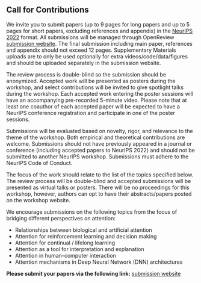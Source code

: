 ## Call for Contributions

We invite you to submit papers (up to 9 pages for long papers and up to 5 pages for short papers, excluding references and appendix) in the [NeurIPS 2022](https://neurips.cc/Conferences/2022/PaperInformation/StyleFiles) format. All submissions will be managed through OpenReview [submission website](https://openreview.net/group?id=NeurIPS.cc/2022/Workshop/Attention). The final submission including main paper, references and appendix should not exceed 12 pages. Supplementary Materials uploads are to only be used optionally for extra videos/code/data/figures and should be uploaded separately in the submission website.

The review process is double-blind so the submission should be anonymized. Accepted work will be presented as posters during the workshop, and select contributions will be invited to give spotlight talks during the workshop. Each accepted work entering the poster sessions will have an accompanying pre-recorded 5-minute video. Please note that at least one coauthor of each accepted paper will be expected to have a NeurIPS conference registration and participate in one of the poster sessions. 

Submissions will be evaluated based on novelty, rigor, and relevance to the theme of the workshop. Both empirical and theoretical contributions are welcome. Submissions should not have previously appeared in a journal or conference (including accepted papers to NeurIPS 2022) and should not be submitted to another NeurIPS workshop. Submissions must adhere to the NeurIPS Code of Conduct.

The focus of the work should relate to the list of the topics specified below. The review process will be double-blind and accepted submissions will be presented as virtual talks or posters. There will be no proceedings for this workshop, however, authors can opt to have their abstracts/papers posted on the workshop website.

We encourage submissions on the following topics from the focus of bridging different perspectives on attention:
- Relationships between biological and artificial attention
- Attention for reinforcement learning and decision making
- Attention for continual / lifelong learning
- Attention as a tool for interpretation and explanation
- Attention in human-computer interaction
- Attention mechanisms in Deep Neural Network (DNN) architectures

**Please submit your papers via the following link:** [submission website](https://openreview.net/group?id=NeurIPS.cc/2022/Workshop/Attention)
